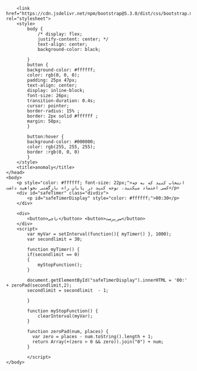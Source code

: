 <html>
    <head>
        

        <link href="https://cdn.jsdelivr.net/npm/bootstrap@5.3.0/dist/css/bootstrap.min.css" rel="stylesheet">
        <style>
            body {
                /* display: flex;
                justify-content: center; */
                text-align: center;
                background-color: black;

            }
            button {
            background-color: #ffffff; 
            color: rgb(0, 0, 0);
            padding: 25px 47px;
            text-align: center;
            display: inline-block;
            font-size: 26px;
            transition-duration: 0.4s;
            cursor: pointer;
            border-radius: 15% ;
            border: 2px solid #ffffff ;
            margin: 50px;
            }

            button:hover {
            background-color: #000000;
            color: rgb(255, 255, 255);
            border :rgb(0, 0, 0)
            }
        </style>
        <title>anomaly</title>
    </head>
    <body>
        <p style="color: #ffffff; font-size: 22px;">انتخاب کنید که به چه کسی اعتماد میکنید، توجه کنید در پایان راه بازگشتی نخواهید داشت</p>
        <div id="safeTimer" class="divdiv">
            <p id="safeTimerDisplay" style="color: #ffffff;">00:30</p>
        </div>

        <div>
            <button>ناجی</button> <button>سرپرست</button>
        </div>
        <script>
            var myVar = setInterval(function(){ myTimer() }, 1000);
            var secondlimit = 30;
            
            function myTimer() {
            if(secondlimit == 0)
            {
                myStopFunction();
            }
            
            document.getElementById("safeTimerDisplay").innerHTML = '00:' + zeroPad(secondlimit,2);
            secondlimit = secondlimit  - 1;
            
            }
            
            function myStopFunction() {
                clearInterval(myVar);
            }
            
            function zeroPad(num, places) {
              var zero = places - num.toString().length + 1;
              return Array(+(zero > 0 && zero)).join("0") + num;
            }
            
            </script>
    </body>
</html>
